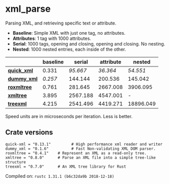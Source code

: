 # xml_parse
Parsing XML, and retrieving specific text or attribute.

* **Baseline**: Simple XML with just one tag, no attributes.
* **Attributes**: 1 tag with 1000 attributes.
* **Serial**: 1000 tags, opening and closing, opening and closing. No nesting.
* **Nested**: 1000 nested entries, each inside of the other.

| | baseline | serial | attribute | nested |
| --- | --- | --- | --- | --- |
| **[quick_xml](https://crates.io/crates/quick_xml)** | 0.331 | *95.667* | *36.364* | *54.551* |
| **[dummy_xml](https://crates.io/crates/dummy_xml)** | *0.257* | 144.144 | 200.536 | 145.042 |
| **[roxmltree](https://crates.io/crates/roxmltree)** | 0.761 | 281.645 | 2667.008 | 3906.095 |
| **[xmltree](https://crates.io/crates/xmltree)** | 3.895 | 2567.188 | 4547.001 | - |
| **[treexml](https://crates.io/crates/treexml)** | 4.215 | 2541.496 | 4419.271 | 18896.049 |

Speed units are in microseconds per iteration. Less is better.

## Crate versions

    quick-xml = "0.13.1"         # High performance xml reader and writer
    dummy_xml = "0.1.6"          # Fast Non-validating XML DOM parser.
    roxmltree = "0.4.1"    # Represent an XML as a read-only tree.
    xmltree = "0.8.0"      # Parse an XML file into a simple tree-like structure
    treexml = "0.7.0"      # An XML tree library for Rust

Compiled on: `rustc 1.31.1 (b6c32da9b 2018-12-18)`